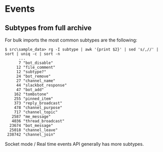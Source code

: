 # Events

## Subtypes from full archive

For bulk imports the most common subtypes are the following:

```
$ src\sample_data> rg -I subtype | awk '{print $2}' | sed 's/,//' | sort | uniq -c | sort -n
      ...
      7 "bot_disable"
     12 "file_comment"
     12 "subtype?"
     24 "bot_remove"
     27 "channel_name"
     44 "slackbot_response"
     47 "bot_add"
    162 "tombstone"
    255 "pinned_item"
    373 "reply_broadcast"
    478 "channel_purpose"
    717 "channel_topic"
   2587 "me_message"
   4036 "thread_broadcast"
  23674 "bot_message"
  25018 "channel_leave"
 238742 "channel_join"
```

Socket mode / Real time events API generally has more subtypes.
